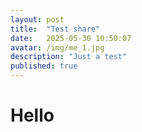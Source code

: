 ```yaml
---
layout: post
title:  "Test share"
date:   2025-05-30 10:50:07
avatar: /img/me_1.jpg
description: "Just a test"
published: true
---
```


# Hello
